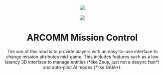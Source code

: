 <p align="center">
	<img src="http://i.imgur.com/7nkLRBB.png">
	<br /><br />
	<img src="https://travis-ci.org/ARCOMM/ARCMC.svg?branch=master">
    <br />
    <h1 align="center">ARCOMM Mission Control</h1>
</p>

<p align="center">
The aim of this mod is to provide players with an easy-to-use interface to change mission attributes mid-game. This includes features such as a low latency 3D interface to manage entities (*like Zeus, just not a desync fest*) and auto-pilot AI modes (*like GAIA*).
</p>